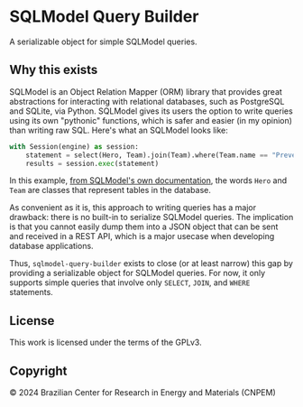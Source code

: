 # SQLModel Query Builder

A serializable object for simple SQLModel queries.

## Why this exists

SQLModel is an Object Relation Mapper (ORM) library that provides great abstractions for interacting with relational databases, such as PostgreSQL and SQLite, via Python. SQLModel gives its users the option to write queries using its own "pythonic" functions, which is safer and easier (in my opinion) than writing raw SQL. Here's what an SQLModel looks like:

```python
with Session(engine) as session:
    statement = select(Hero, Team).join(Team).where(Team.name == "Preventers")
    results = session.exec(statement)
```

In this example, [from SQLModel's own documentation](https://sqlmodel.tiangolo.com/tutorial/connect/read-connected-data/#include-the-team), the words `Hero` and `Team` are classes that represent tables in the database. 

As convenient as it is, this approach to writing queries has a major drawback: there is no built-in to serialize SQLModel queries. The implication is that you cannot easily dump them into a JSON object that can be sent and received in a REST API, which is a major usecase when developing database applications.

Thus, `sqlmodel-query-builder` exists to close (or at least narrow) this gap by providing a serializable object for SQLModel queries. For now, it only supports simple queries that involve only `SELECT`, `JOIN`, and `WHERE` statements.

## License

This work is licensed under the terms of the GPLv3.

## Copyright

© 2024 Brazilian Center for Research in Energy and Materials (CNPEM)
